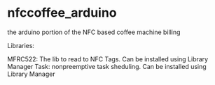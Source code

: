 # nfccoffee_arduino
the arduino portion of the NFC based coffee machine billing

Libraries:

MFRC522: The lib to read to NFC Tags. Can be installed using Library Manager
Task: nonpreemptive task sheduling. Can be installed using Library Manager
